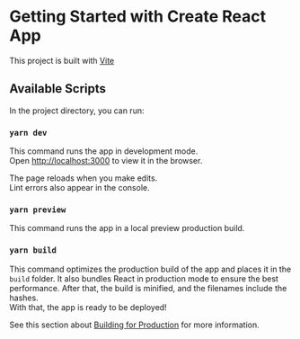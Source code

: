 # Getting Started with Create React App

This project is built with [Vite](https://vitejs.dev/)

## Available Scripts

In the project directory, you can run:

### `yarn dev`

This command runs the app in development mode.\
Open [http://localhost:3000](http://localhost:3000) to view it in the browser.

The page reloads when you make edits.\
Lint errors also appear in the console.

### `yarn preview`

This command runs the app in a local preview production build.

### `yarn build`

This command optimizes the production build of the app and places it in the `build` folder.
It also bundles React in production mode to ensure the best performance.
After that, the build is minified, and the filenames include the hashes.\
With that, the app is ready to be deployed!

See this section about [Building for Production](https://vitejs.dev/guide/build.html) for more information.
